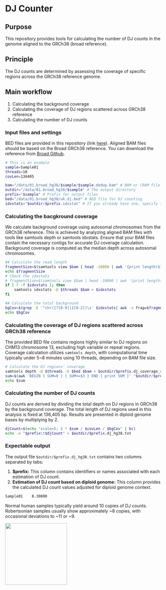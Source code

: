 # DJ Counter

## Purpose
This repository provides tools for calculating the number of DJ counts in the genome aligned to the GRCh38 (broad reference).

## Principle
The DJ counts are determined by assessing the coverage of specific regions across the GRCh38 reference genome.

## Main workflow
1. Calculating the background coverage
2. Calculating the coverage of DJ regions scattered across GRCh38 reference
3. Calculating the number of DJ counts

### Input files and settings
BED files are provided in this repository (link [here](https://github.com/jjuhyunkim/DJCounter/raw/main/ukb-dj.bed)).
Aligned BAM files should be based on the Broad GRCh38 reference. You can download the reference from [Broad Github](https://github.com/broadinstitute/gatk/raw/master/src/test/resources/large/Homo_sapiens_assembly38.fasta.gz).
```bash
# This is an example
sample=Sample01
threads=10
covLen=136405

bam="/data/01.broad_hg38/$sample/$sample.dedup.bam" # BAM or CRAM file
outdir="/data/01.broad_hg38/$sample" # The output directory
prefix="$sample" # Prefix for output files
bed="/data/01.broad_hg38/uk.dj.bed" # BED file for DJ counting
idxstats="$outdir/$prefix.idxstat" # If you already have one, specify its name here. If not, you can create it.
```

### Calculating the bacgkround coverage 
We calculate background coverage using autosomal chromosomes from the GRCh38 reference.
This is achieved by analyzing aligned BAM files with tools like samtools depth or samtools idxstats.
Ensure that your BAM files contain the necessary contigs for accurate DJ coverage calculation.
Background coverage is computed as the median depth across autosomal chromosomes.
```bash
## Calculate the read length
fragmentSize=$(samtools view $bam | head -10000 | awk '{print length($10)}' | sort -n | awk '{a[i++]=$1} END {print a[int(i/2)];}') 
echo $fragmentSize
# Check the idxstats 
# fragmentSize=$(samtools view $bam | head -10000 | awk '{print length($10)}' | datamash median 1)
if [ ! -f $idxstats ]; then
	samtools idxstats -@ $threads $bam > $idxstats
fi

## Calculate the total background
bgCov=$(grep -E '^chr(1?[0-9]|2[0-2])\s' $idxstats| awk -v frag=$fragmentSize '{print $3/$2*frag}'| sort -n | awk '{a[i++]=$1} END {print a[int(i/2)];}') 
echo $bgCov
```

### Calculating the coverage of DJ regions scattered across GRCh38 reference
The provided BED file contains regions highly similar to DJ regions on CHM13 chromosome 13, excluding high variable or repeat regions.
Coverage calculation utilizes `samtools depth`, with computational time typically under 5~8 minutes using 10 threads, depending on BAM file size.
```bash
# Calculate the DJ regions' coverage
samtools depth -@ $threads -b $bed $bam > $outdir/$prefix.dj_coverage_results.depth
sum=$(awk 'BEGIN { SUM=0 } { SUM+=$3 } END { print SUM }' "$outdir/$prefix.dj_coverage_results.depth")
echo $sum
```

### Calculating the number of DJ counts
DJ counts are derived by dividing the total depth on DJ regions in GRCh38 by the background coverage.
The total length of DJ regions used in this analysis is fixed at 136,405 bp.
Results are presented in diploid genome bases by multiplying by 2.
```bash
djCount=$(echo "scale=5; 2 * $sum / $covLen / $bgCov" | bc)
echo -e "$prefix\t$djCount" > $outdir/$prefix.dj_hg38.txt
```

###  Expectable output
The output file `$outdir/$prefix.dj_hg38.txt` contains two columns separated by tabs:
1. **$prefix:** This column contains identifiers or names associated with each estimation of DJ count.
2. **Estimation of DJ count based on diploid genome:** This column provides the calculated DJ count values adjusted for diploid genome context.
```bash
Sample01	8.30800
```

Normal human samples typically yield around 10 copies of DJ counts.
Robertsonian samples usually show approximately ~8 copies, with occasional deviations to ~11 or ~9.

<img src="https://github.com/user-attachments/assets/9212dabb-593f-4040-bebc-494a74301fa0" width="200">
